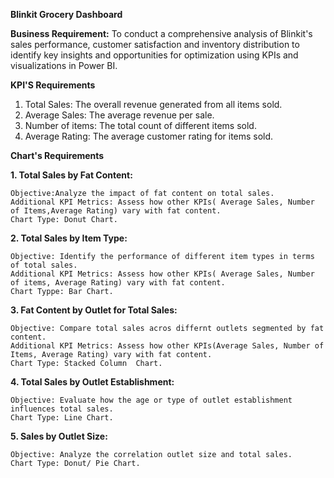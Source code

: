  **Blinkit Grocery Dashboard**

**Business Requirement:**
 To conduct a comprehensive analysis of Blinkit's sales performance, customer satisfaction and inventory distribution to
 identify key insights and opportunities for optimization using KPIs and visualizations in Power BI.

 **KPI'S Requirements**

 1. Total Sales: The overall revenue generated from all items sold.
 2. Average Sales: The average revenue per sale.
 3. Number of items: The total count of different items sold.
 4. Average Rating: The average customer rating for items sold.

**Chart's Requirements**

**1. Total Sales by Fat Content:**
	
 	Objective:Analyze the impact of fat content on total sales. 
	Additional KPI Metrics: Assess how other KPIs( Average Sales, Number of Items,Average Rating) vary with fat content.   
	Chart Type: Donut Chart.
 
 **2. Total Sales by Item Type:**
	
 	Objective: Identify the performance of different item types in terms of total sales. 
	Additional KPI Metrics: Assess how other KPIs( Average Sales, Number of items, Average Rating) vary with fat content.  
	Chart Typpe: Bar Chart.

**3. Fat Content by Outlet for Total Sales:**
	
 	Objective: Compare total sales acros differnt outlets segmented by fat content. 
	Additional KPI Metrics: Assess how other KPIs(Average Sales, Number of Items, Average Rating) vary with fat content.  
	Chart Type: Stacked Column  Chart.

**4. Total Sales by Outlet Establishment:**
	
 	Objective: Evaluate how the age or type of outlet establishment influences total sales. 
	Chart Type: Line Chart.

 
**5. Sales by Outlet Size:**
	
 	Objective: Analyze the correlation outlet size and total sales. 
	Chart Type: Donut/ Pie Chart.

 

